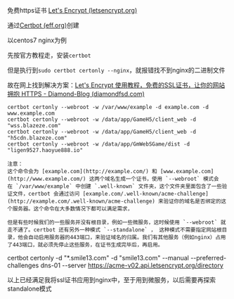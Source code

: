 免费https证书
[Let's Encrypt (letsencrypt.org)](https://letsencrypt.org/)

通过[Certbot (eff.org)](https://certbot.eff.org/)创建

以centos7 nginx为例

先按官方教程走，安装`certbot`

但是执行到`sudo certbot certonly --nginx`，就报错找不到nginx的二进制文件

故在网上找到解决方案：[Let's Encrypt 使用教程，免费的SSL证书，让你的网站拥抱 HTTPS - Diamond-Blog (diamondfsd.com)](https://diamondfsd.com/lets-encrytp-hand-https/)

```
certbot certonly --webroot -w /var/www/example -d example.com -d www.example.com
certbot certonly --webroot -w /data/app/GameH5/client_web -d "wss.blazeze.com"
certbot certonly --webroot -w /data/app/GameH5/client_web -d "h5cdn.blazeze.com"
certbot certonly --webroot -w /data/app/GmWebSGame/dist -d "ligen9527.haoyue888.io"
```
	
	注意：
	这个命令会为 [example.com](http://example.com/) 和 [www.example.com](http://www.example.com/) 这两个域名生成一个证书，使用 `--webroot` 模式会在 `/var/www/example` 中创建 `.well-known` 文件夹，这个文件夹里面包含了一些验证文件，certbot 会通过访问 [example.com/.well-known/acme-challenge](http://example.com/.well-known/acme-challenge) 来验证你的域名是否绑定的这个服务器。这个命令在大多数情况下都可以满足需求，
	
	但是有些时候我们的一些服务并没有根目录，例如一些微服务，这时候使用 `--webroot` 就走不通了。certbot 还有另外一种模式 `--standalone` ， 这种模式不需要指定网站根目录，他会自动启用服务器的443端口，来验证域名的归属。我们有其他服务（例如nginx）占用了443端口，就必须先停止这些服务，在证书生成完毕后，再启用。


certbot certonly -d "*.smile13.com" -d "smile13.com" --manual --preferred-challenges dns-01
--server https://acme-v02.api.letsencrypt.org/directory

以上已经满足我将ssl证书应用到nginx中，至于用到微服务，以后需要再探索standalone模式